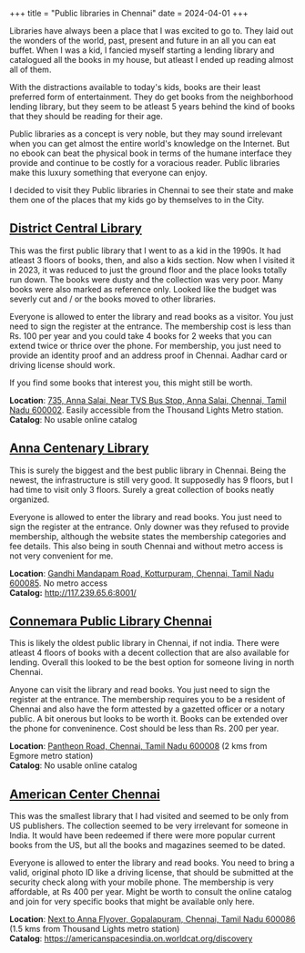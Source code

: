 +++
title = "Public libraries in Chennai"
date = 2024-04-01
+++

Libraries have always been a place that I was excited to go to. They laid out the wonders of the world, past, present and future in an all you can eat buffet. When I was a kid, I fancied myself starting a lending library and catalogued all the books in my house, but atleast I ended up reading almost all of them.

With the distractions available to today's kids, books are their least preferred form of entertainment. They do get books from the neighborhood lending library, but they seem to be atleast 5 years behind the kind of books that they should be reading for their age.

Public libraries as a concept is very noble, but they may sound irrelevant when you can get almost the entire world's knowledge on the Internet. But no ebook can beat the physical book in terms of the humane interface they provide and continue to be costly for a voracious reader. Public libraries make this luxury something that everyone can enjoy.

I decided to visit they Public libraries in Chennai to see their state and make them one of the places that my kids go by themselves to in the City.

## [District Central Library](http://chennai.tnlla.in/)

This was the first public library that I went to as a kid in the 1990s. It had atleast 3 floors of books, then, and also a kids section. Now when I visited it in 2023, it was reduced to just the ground floor and the place looks totally run down. The books were dusty and the collection was very poor. Many books were also marked as reference only. Looked like the budget was severly cut and / or the books moved to other libraries.

Everyone is allowed to enter the library and read books as a visitor. You just need to sign the register at the entrance. The membership cost is less than Rs. 100 per year and you could take 4 books for 2 weeks that you can extend twice or thrice over the phone. For membership, you just need to provide an identity proof and an address proof in Chennai. Aadhar card or driving license should work.

If you find some books that interest you, this might still be worth.


**Location**: [735, Anna Salai, Near TVS Bus Stop, Anna Salai, Chennai, Tamil Nadu 600002](https://maps.app.goo.gl/EXJafR7pJFQ1e4yG9). Easily accessible from the Thousand Lights Metro station.<br>
**Catalog**: No usable online catalog

## [Anna Centenary Library](https://www.annacentenarylibrary.org/)

This is surely the biggest and the best public library in Chennai. Being the newest, the infrastructure is still very good. It supposedly has 9 floors, but I had time to visit only 3 floors. Surely a great collection of books neatly organized.

Everyone is allowed to enter the library and read books. You just need to sign the register at the entrance. Only downer was they refused to provide membership, although the website states the membership categories and fee details. This also being in south Chennai and without metro access is not very convenient for me.

**Location**: [Gandhi Mandapam Road, Kotturpuram, Chennai, Tamil Nadu 600085](https://maps.app.goo.gl/jE5PmEGMsRkQSN2x8). No metro access<br>
**Catalog:** <http://117.239.65.6:8001/>

## [Connemara Public Library Chennai](http://www.connemarapubliclibrary.org/index.html)

This is likely the oldest public library in Chennai, if not india. There were atleast 4 floors of books with a decent collection that are also available for lending. Overall this looked to be the best option for someone living in north Chennai.

Anyone can visit the library and read books. You just need to sign the register at the entrance. The membership requires you to be a resident of Chennai and also have the form attested by a gazetted officer or a notary public. A bit onerous but looks to be worth it. Books can be extended over the phone for conveninence. Cost should be less than Rs. 200 per year.

**Location**: [Pantheon Road, Chennai, Tamil Nadu 600008](https://maps.app.goo.gl/tRCR7fjs9ELcT9Yu8) (2 kms from Egmore metro station)<br>
**Catalog**: No usable online catalog

## [American Center Chennai](https://in.usembassy.gov/education-culture/american-spaces/american-space-chennai/)

This was the smallest library that I had visited and seemed to be only from US publishers. The collection seemed to be very irrelevant for someone in India. It would have been redeemed if there were more popular current books from the US, but all the books and magazines seemed to be dated.

Everyone is allowed to enter the library and read books. You need to bring a valid, original photo ID like a driving license, that should be submitted at the security check along with your mobile phone. The membership is very affordable, at Rs 400 per year. Might be worth to consult the online catalog and join for very specific books that might be available only here.

**Location**: [Next to Anna Flyover, Gopalapuram, Chennai, Tamil Nadu 600086](https://maps.app.goo.gl/QTbbKc2xvRyFvoS37) (1.5 kms from Thousand Lights metro station)<br>
**Catalog**: <https://americanspacesindia.on.worldcat.org/discovery>

